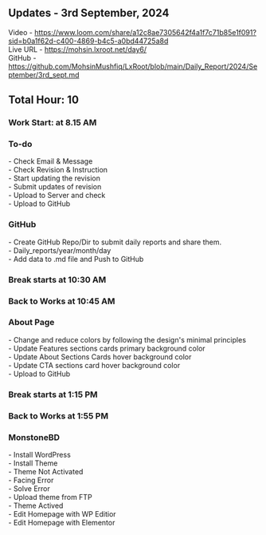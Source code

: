 <h2>Updates - 3rd September, 2024</h2>

Video - https://www.loom.com/share/a12c8ae7305642f4a1f7c71b85e1f091?sid=b0a1f62d-c400-4869-b4c5-a0bd44725a8d </br>
Live URL - https://mohsin.lxroot.net/day6/ </br>
GitHub - https://github.com/MohsinMushfiq/LxRoot/blob/main/Daily_Report/2024/September/3rd_sept.md

<h2>Total Hour: 10</h2>
<h3>Work Start: at 8.15 AM</h3>

<h3>To-do</h3>
- Check Email & Message </br>
- Check Revision & Instruction </br>
- Start updating the revision </br>
- Submit updates of revision </br>
- Upload to Server and check </br>
- Upload to GitHub

<h3>GitHub</h3>
- Create GitHub Repo/Dir to submit daily reports and share them. </br>
- Daily_reports/year/month/day </br>
- Add data to .md file and Push to GitHub </br>

<h3>Break starts at 10:30 AM</h3>

<h3>Back to Works at 10:45 AM</h3>

<h3>About Page</h3>
- Change and reduce colors by following the design's minimal principles </br>
- Update Features sections cards primary background color </br>
- Update About Sections Cards hover background color </br>
- Update CTA sections card hover background color </br>
- Upload to GitHub


<h3>Break starts at 1:15 PM</h3>


<h3>Back to Works at 1:55 PM</h3>

<h3>MonstoneBD</h3>
- Install WordPress </br>
- Install Theme </br>
- Theme Not Activated </br>
- Facing Error </br>
- Solve Error </br>
- Upload theme from FTP </br>
- Theme Actived </br>
- Edit Homepage with WP Editior </br>
- Edit Homepage with Elementor
